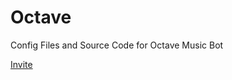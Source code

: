 # Octave
Config Files and Source Code for Octave Music Bot

[Invite](https://discord.com/api/oauth2/authorize?client_id=957557679516172348&permissions=19991808&scope=bot%20applications.commands)

